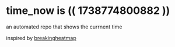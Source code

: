 # time_now is (( 1738774800882 ))

an automated repo that shows the currnent time

inspired by [breakingheatmap](https://github.com/breakingheatmap/breakingheatmap)